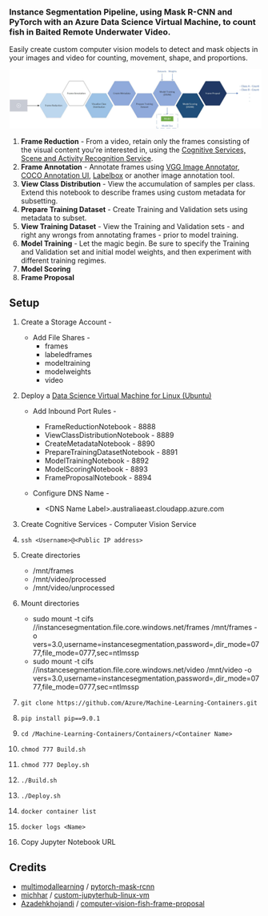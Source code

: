 ### Instance Segmentation Pipeline, using Mask R-CNN and PyTorch with an Azure Data Science Virtual Machine, to count fish in Baited Remote Underwater Video.

Easily create custom computer vision models to detect and mask objects in your images and video for counting, movement, shape[,](https://www.grammarly.com/blog/what-is-the-oxford-comma-and-why-do-people-care-so-much-about-it/) and proportions.

![Instance Segmentation Pipeline](InstanceSegmentationPipeline.jpg "Instance Segmentation Pipeline")

1. **Frame Reduction** - From a video, retain only the frames consisting of the visual content you're interested in, using the [Cognitive Services, Scene and Activity Recognition Service](https://azure.microsoft.com/en-us/services/cognitive-services/computer-vision/#analyze).
2. **Frame Annotation** - Annotate frames using [VGG Image Annotator](http://www.robots.ox.ac.uk/~vgg/software/via/), [COCO Annotation UI](https://github.com/tylin/coco-ui), [Labelbox](https://labelbox.com/) or another image annotation tool.
3. **View Class Distribution** - View the accumulation of samples per class. Extend this notebook to describe frames using custom metadata for subsetting.
4. **Prepare Training Dataset** - Create Training and Validation sets using metadata to subset.
5. **View Training Dataset** - View the Training and Validation sets - and right any wrongs from annotating frames - prior to model training.
6. **Model Training** - Let the magic begin. Be sure to  specify the Training and Validation set and initial model weights, and then experiment with different training regimes.
7. **Model Scoring**
8. **Frame Proposal**

## Setup
1. Create a Storage Account -
    * Add File Shares -
        * frames
        * labeledframes
        * modeltraining
        * modelweights
        * video

2. Deploy a [Data Science Virtual Machine for Linux (Ubuntu)]( https://azuremarketplace.microsoft.com/en-in/marketplace/apps/microsoft-ads.linux-data-science-vm-ubuntu)
    * Add Inbound Port Rules -
        * FrameReductionNotebook - 8888
        * ViewClassDistributionNotebook - 8889
        * CreateMetadataNotebook - 8890
        * PrepareTrainingDatasetNotebook - 8891
        * ModelTrainingNotebook - 8892
        * ModelScoringNotebook - 8893
        * FrameProposalNotebook - 8894

    * Configure DNS Name -
        * \<DNS Name Label>.australiaeast.cloudapp.azure.com

3. Create Cognitive Services - Computer Vision Service

4. `ssh <Username>@<Public IP address>`

5. Create directories
    * /mnt/frames
    * /mnt/video/processed
    * /mnt/video/unprocessed

6. Mount directories
    * sudo mount -t cifs //instancesegmentation.file.core.windows.net/frames /mnt/frames -o vers=3.0,username=instancesegmentation,password=<Key>,dir_mode=0777,file_mode=0777,sec=ntlmssp
    * sudo mount -t cifs //instancesegmentation.file.core.windows.net/video /mnt/video -o vers=3.0,username=instancesegmentation,password=<Key>,dir_mode=0777,file_mode=0777,sec=ntlmssp

7. `git clone https://github.com/Azure/Machine-Learning-Containers.git`
8. `pip install pip==9.0.1`
9. `cd /Machine-Learning-Containers/Containers/<Container Name>`
10. `chmod 777 Build.sh`
11. `chmod 777 Deploy.sh`
12. `./Build.sh`
13. `./Deploy.sh`
14. `docker container list`
15. `docker logs <Name>`
16. Copy Jupyter Notebook URL

## Credits
* [multimodallearning](https://github.com/multimodallearning) / [pytorch-mask-rcnn](https://github.com/multimodallearning/pytorch-mask-rcnn)
* [michhar](https://github.com/michhar) / [custom-jupyterhub-linux-vm](https://github.com/michhar/custom-jupyterhub-linux-vm)
* [Azadehkhojandi](https://github.com/Azadehkhojandi) / [computer-vision-fish-frame-proposal](https://github.com/Azadehkhojandi/computer-vision-fish-frame-proposal)
